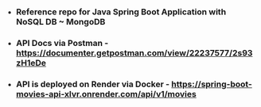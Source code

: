 - ### Reference repo for Java Spring Boot Application with NoSQL DB ~ MongoDB

- ### API Docs via Postman - https://documenter.getpostman.com/view/22237577/2s93zH1eDe

- ### API is deployed on Render via Docker - https://spring-boot-movies-api-xlvr.onrender.com/api/v1/movies